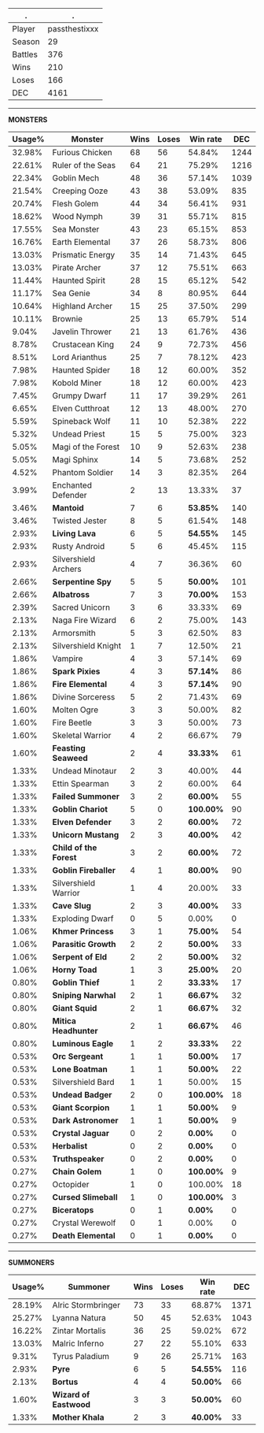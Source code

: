 .|.
|-|-
Player|passthestixxx
Season|29
Battles|376
Wins|210
Loses|166
DEC|4161

---
**MONSTERS**

Usage%|Monster|Wins|Loses|Win rate|DEC|
-|-|-|-|-|-|
32.98%|Furious Chicken|68|56|54.84%|1244|
22.61%|Ruler of the Seas|64|21|75.29%|1216|
22.34%|Goblin Mech|48|36|57.14%|1039|
21.54%|Creeping Ooze|43|38|53.09%|835|
20.74%|Flesh Golem|44|34|56.41%|931|
18.62%|Wood Nymph|39|31|55.71%|815|
17.55%|Sea Monster|43|23|65.15%|853|
16.76%|Earth Elemental|37|26|58.73%|806|
13.03%|Prismatic Energy|35|14|71.43%|645|
13.03%|Pirate Archer|37|12|75.51%|663|
11.44%|Haunted Spirit|28|15|65.12%|542|
11.17%|Sea Genie|34|8|80.95%|644|
10.64%|Highland Archer|15|25|37.50%|299|
10.11%|Brownie|25|13|65.79%|514|
9.04%|Javelin Thrower|21|13|61.76%|436|
8.78%|Crustacean King|24|9|72.73%|456|
8.51%|Lord Arianthus|25|7|78.12%|423|
7.98%|Haunted Spider|18|12|60.00%|352|
7.98%|Kobold Miner|18|12|60.00%|423|
7.45%|Grumpy Dwarf|11|17|39.29%|261|
6.65%|Elven Cutthroat|12|13|48.00%|270|
5.59%|Spineback Wolf|11|10|52.38%|222|
5.32%|Undead Priest|15|5|75.00%|323|
5.05%|Magi of the Forest|10|9|52.63%|238|
5.05%|Magi Sphinx|14|5|73.68%|252|
4.52%|Phantom Soldier|14|3|82.35%|264|
3.99%|Enchanted Defender|2|13|13.33%|37|
3.46%|**Mantoid**|7|6|**53.85%**|140|
3.46%|Twisted Jester|8|5|61.54%|148|
2.93%|**Living Lava**|6|5|**54.55%**|145|
2.93%|Rusty Android|5|6|45.45%|115|
2.93%|Silvershield Archers|4|7|36.36%|60|
2.66%|**Serpentine Spy**|5|5|**50.00%**|101|
2.66%|**Albatross**|7|3|**70.00%**|153|
2.39%|Sacred Unicorn|3|6|33.33%|69|
2.13%|Naga Fire Wizard|6|2|75.00%|143|
2.13%|Armorsmith|5|3|62.50%|83|
2.13%|Silvershield Knight|1|7|12.50%|21|
1.86%|Vampire|4|3|57.14%|69|
1.86%|**Spark Pixies**|4|3|**57.14%**|86|
1.86%|**Fire Elemental**|4|3|**57.14%**|90|
1.86%|Divine Sorceress|5|2|71.43%|69|
1.60%|Molten Ogre|3|3|50.00%|82|
1.60%|Fire Beetle|3|3|50.00%|73|
1.60%|Skeletal Warrior|4|2|66.67%|79|
1.60%|**Feasting Seaweed**|2|4|**33.33%**|61|
1.33%|Undead Minotaur|2|3|40.00%|44|
1.33%|Ettin Spearman|3|2|60.00%|64|
1.33%|**Failed Summoner**|3|2|**60.00%**|55|
1.33%|**Goblin Chariot**|5|0|**100.00%**|90|
1.33%|**Elven Defender**|3|2|**60.00%**|72|
1.33%|**Unicorn Mustang**|2|3|**40.00%**|42|
1.33%|**Child of the Forest**|3|2|**60.00%**|72|
1.33%|**Goblin Fireballer**|4|1|**80.00%**|90|
1.33%|Silvershield Warrior|1|4|20.00%|33|
1.33%|**Cave Slug**|2|3|**40.00%**|33|
1.33%|Exploding Dwarf|0|5|0.00%|0|
1.06%|**Khmer Princess**|3|1|**75.00%**|54|
1.06%|**Parasitic Growth**|2|2|**50.00%**|33|
1.06%|**Serpent of Eld**|2|2|**50.00%**|32|
1.06%|**Horny Toad**|1|3|**25.00%**|20|
0.80%|**Goblin Thief**|1|2|**33.33%**|17|
0.80%|**Sniping Narwhal**|2|1|**66.67%**|32|
0.80%|**Giant Squid**|2|1|**66.67%**|32|
0.80%|**Mitica Headhunter**|2|1|**66.67%**|46|
0.80%|**Luminous Eagle**|1|2|**33.33%**|22|
0.53%|**Orc Sergeant**|1|1|**50.00%**|17|
0.53%|**Lone Boatman**|1|1|**50.00%**|22|
0.53%|Silvershield Bard|1|1|50.00%|15|
0.53%|**Undead Badger**|2|0|**100.00%**|18|
0.53%|**Giant Scorpion**|1|1|**50.00%**|9|
0.53%|**Dark Astronomer**|1|1|**50.00%**|9|
0.53%|**Crystal Jaguar**|0|2|**0.00%**|0|
0.53%|**Herbalist**|0|2|**0.00%**|0|
0.53%|**Truthspeaker**|0|2|**0.00%**|0|
0.27%|**Chain Golem**|1|0|**100.00%**|9|
0.27%|Octopider|1|0|100.00%|18|
0.27%|**Cursed Slimeball**|1|0|**100.00%**|3|
0.27%|**Biceratops**|0|1|**0.00%**|0|
0.27%|Crystal Werewolf|0|1|0.00%|0|
0.27%|**Death Elemental**|0|1|**0.00%**|0|

---
**SUMMONERS**

Usage%|Summoner|Wins|Loses|Win rate|DEC|
-|-|-|-|-|-|
28.19%|Alric Stormbringer|73|33|68.87%|1371|
25.27%|Lyanna Natura|50|45|52.63%|1043|
16.22%|Zintar Mortalis|36|25|59.02%|672|
13.03%|Malric Inferno|27|22|55.10%|633|
9.31%|Tyrus Paladium|9|26|25.71%|163|
2.93%|**Pyre**|6|5|**54.55%**|116|
2.13%|**Bortus**|4|4|**50.00%**|66|
1.60%|**Wizard of Eastwood**|3|3|**50.00%**|60|
1.33%|**Mother Khala**|2|3|**40.00%**|33|
